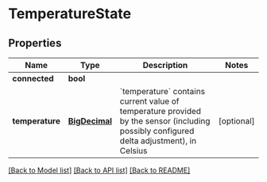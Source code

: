 # TemperatureState

## Properties
Name | Type | Description | Notes
------------ | ------------- | ------------- | -------------
**connected** | **bool** |  | 
**temperature** | [**BigDecimal**](BigDecimal.md) | &#x60;temperature&#x60; contains current value of temperature provided by the sensor (including possibly configured delta adjustment), in Celsius | [optional] 

[[Back to Model list]](../README.md#documentation-for-models) [[Back to API list]](../README.md#documentation-for-api-endpoints) [[Back to README]](../README.md)

